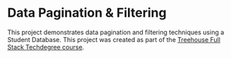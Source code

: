 # Data Pagination & Filtering

This project demonstrates data pagination and filtering techniques using a Student Database. This project was created as part of the [Treehouse Full Stack Techdegree course](https://teamtreehouse.com/techdegree/full-stack-javascript).